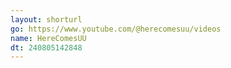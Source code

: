 ```yaml
---
layout: shorturl
go: https://www.youtube.com/@herecomesuu/videos
name: HereComesUU
dt: 240805142848
---
```

